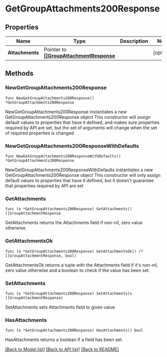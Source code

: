 # GetGroupAttachments200Response

## Properties

Name | Type | Description | Notes
------------ | ------------- | ------------- | -------------
**Attachments** | Pointer to [**[]GroupAttachmentResponse**](GroupAttachmentResponse.md) |  | [optional] 

## Methods

### NewGetGroupAttachments200Response

`func NewGetGroupAttachments200Response() *GetGroupAttachments200Response`

NewGetGroupAttachments200Response instantiates a new GetGroupAttachments200Response object
This constructor will assign default values to properties that have it defined,
and makes sure properties required by API are set, but the set of arguments
will change when the set of required properties is changed

### NewGetGroupAttachments200ResponseWithDefaults

`func NewGetGroupAttachments200ResponseWithDefaults() *GetGroupAttachments200Response`

NewGetGroupAttachments200ResponseWithDefaults instantiates a new GetGroupAttachments200Response object
This constructor will only assign default values to properties that have it defined,
but it doesn't guarantee that properties required by API are set

### GetAttachments

`func (o *GetGroupAttachments200Response) GetAttachments() []GroupAttachmentResponse`

GetAttachments returns the Attachments field if non-nil, zero value otherwise.

### GetAttachmentsOk

`func (o *GetGroupAttachments200Response) GetAttachmentsOk() (*[]GroupAttachmentResponse, bool)`

GetAttachmentsOk returns a tuple with the Attachments field if it's non-nil, zero value otherwise
and a boolean to check if the value has been set.

### SetAttachments

`func (o *GetGroupAttachments200Response) SetAttachments(v []GroupAttachmentResponse)`

SetAttachments sets Attachments field to given value.

### HasAttachments

`func (o *GetGroupAttachments200Response) HasAttachments() bool`

HasAttachments returns a boolean if a field has been set.


[[Back to Model list]](../README.md#documentation-for-models) [[Back to API list]](../README.md#documentation-for-api-endpoints) [[Back to README]](../README.md)


